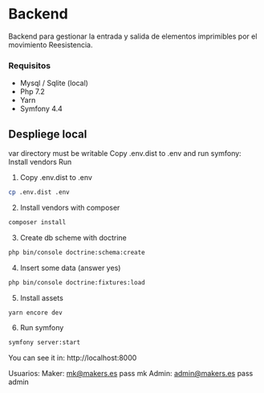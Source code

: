 # Backend

Backend para gestionar la entrada y salida de elementos imprimibles por el movimiento Reesistencia.


### Requisitos

* Mysql / Sqlite (local)
* Php 7.2
* Yarn
* Symfony 4.4

## Despliege local

var directory must be writable
Copy .env.dist to .env and run symfony:
Install vendors
Run

1. Copy .env.dist to .env
```bash
cp .env.dist .env
```

2. Install vendors with composer
```bash
composer install
```

3. Create db  scheme with doctrine
```bash
php bin/console doctrine:schema:create
```

4. Insert some data (answer yes)
```bash
php bin/console doctrine:fixtures:load
```
5. Install assets
```bash
yarn encore dev
```

6. Run symfony
```bash
symfony server:start
```

You can see it in:
http://localhost:8000

Usuarios: 
Maker: mk@makers.es pass mk
Admin: admin@makers.es pass admin

